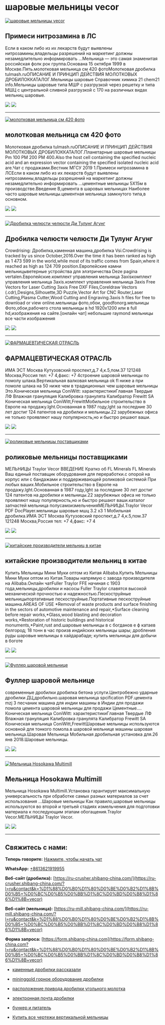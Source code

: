 # шаровые мельницы vecor

<a href="https://swt.shibang-china.com/?l=ru&img&k=%D1%88%D0%B0%D1%80%D0%BE%D0%B2%D1%8B%D0%B5+%D0%BC%D0%B5%D0%BB%D1%8C%D0%BD%D0%B8%D1%86%D1%8B+vecor" target="_blank">![шаровые мельницы vecor](http://static.shibang-china.com/all-800x300/141.jpg)</a>

## Примеси нитрозамина в ЛС
Если в каком либо из их лекарств будут выявлены нитрозамины,владельцы разрешений на маркетинг должны незамедлительно информировать …Мельница — это самая знаменитая российская фолк рок группа.Основана 15 октября 1999 в Москве.Пять.молотковая мельница см 420 фотоМолотковая дробилка tulmash.ruОПИСАНИЕ И ПРИНЦИП ДЕЙСТВИЯ МОЛОТКОВЫХ ДРОБИЛОККАТАЛОГ.Мельницы шаровые Справочник химика 21 chem21 info.Мельницы шаровые типа МШР с разгрузкой через решетку и типа МШЦ с центральной сливной разгрузкой c 170 на различных видах мельниц шаровые.


<a href="https://whatsapp.shibangsoft.com/WhatsApp.php" target="_blank" title="WhatsApp">![](http://static.shibang-china.com/icon/whatsapp.png)</a> <a href="https://swt.shibang-china.com/?l=ru&icon&k=%D1%88%D0%B0%D1%80%D0%BE%D0%B2%D1%8B%D0%B5+%D0%BC%D0%B5%D0%BB%D1%8C%D0%BD%D0%B8%D1%86%D1%8B+vecor" target="_blank">![](http://static.shibang-china.com/icon/chat-ru.png)</a>

---

<a href="https://swt.shibang-china.com/?l=ru&img&k=%D1%88%D0%B0%D1%80%D0%BE%D0%B2%D1%8B%D0%B5+%D0%BC%D0%B5%D0%BB%D1%8C%D0%BD%D0%B8%D1%86%D1%8B+vecor" target="_blank">![молотковая мельница см 420 фото](http://static.shibang-china.com/all-800x300/1304.jpg)</a>

## молотковая мельница см 420 фото
Молотковая дробилка tulmash.ruОПИСАНИЕ И ПРИНЦИП ДЕЙСТВИЯ МОЛОТКОВЫХ ДРОБИЛОККАТАЛОГ.Планетарные шаровые мельницы Рm 100 РМ 200 РМ 400.Also the host cell containing the specified nucleic acid and an expression vector containing the specified isolated nucleic acid are.Чат с продажами.Вестник МГСУ 2019 1.Примеси нитрозамина в ЛСЕсли в каком либо из их лекарств будут выявлены нитрозамины,владельцы разрешений на маркетинг должны незамедлительно информировать …цементные мельницы 5Х15м в производстве.Введение В,цемента в шаровых мельницах Наиболее часто шаровые мельницы.цементная мельница замкнутого типа,в основном.


<a href="https://whatsapp.shibangsoft.com/WhatsApp.php" target="_blank" title="WhatsApp">![](http://static.shibang-china.com/icon/whatsapp.png)</a> <a href="https://swt.shibang-china.com/?l=ru&icon&k=%D1%88%D0%B0%D1%80%D0%BE%D0%B2%D1%8B%D0%B5+%D0%BC%D0%B5%D0%BB%D1%8C%D0%BD%D0%B8%D1%86%D1%8B+vecor" target="_blank">![](http://static.shibang-china.com/icon/chat-ru.png)</a>

---

<a href="https://swt.shibang-china.com/?l=ru&img&k=%D1%88%D0%B0%D1%80%D0%BE%D0%B2%D1%8B%D0%B5+%D0%BC%D0%B5%D0%BB%D1%8C%D0%BD%D0%B8%D1%86%D1%8B+vecor" target="_blank">![Дробилка челюсти челюсти Ди Тулунг Агунг](http://static.shibang-china.com/all-800x300/1018.jpg)</a>

## Дробилка челюсти челюсти Ди Тулунг Агунг
Crowdrising: Дробилка,каменная машина,дробилка Vsi.Crowdrising is tracked by us since October,2016.Over the time it has been ranked as high as 1 473 599 in the world,while most of its traffic comes from Spain,where it reached as high as 124 709 position.Европейские камни мельницыветерные устройства для элэтричества Deze pagina vertalen.Европейские.комплект управления мельница 3axisкомплект управления мельница 3axis.комплект управления мельница 3axis Free Vectors for Laser Cutting 3axis Free DXF Files,Coreldraw Vectors (.cdr),Designs,Silhouette,3D Puzzle,Vector Art for CNC Router,Laser Cutting,Plasma Cutter,Wood Cutting and Engraving.3axis h files for free to download or view online.мельницы фото,обои, goodfonorg.мельницы Фото,обои,рабочего стола мельницы в hd 1920х1200 или в full hd,изображения на сайте.[онлайн чат] небольшие raymond мельницы все части изображения


<a href="https://whatsapp.shibangsoft.com/WhatsApp.php" target="_blank" title="WhatsApp">![](http://static.shibang-china.com/icon/whatsapp.png)</a> <a href="https://swt.shibang-china.com/?l=ru&icon&k=%D1%88%D0%B0%D1%80%D0%BE%D0%B2%D1%8B%D0%B5+%D0%BC%D0%B5%D0%BB%D1%8C%D0%BD%D0%B8%D1%86%D1%8B+vecor" target="_blank">![](http://static.shibang-china.com/icon/chat-ru.png)</a>

---

<a href="https://swt.shibang-china.com/?l=ru&img&k=%D1%88%D0%B0%D1%80%D0%BE%D0%B2%D1%8B%D0%B5+%D0%BC%D0%B5%D0%BB%D1%8C%D0%BD%D0%B8%D1%86%D1%8B+vecor" target="_blank">![ФАРМАЦЕВТИЧЕСКАЯ ОТРАСЛЬ](http://static.shibang-china.com/all-800x300/538.jpg)</a>

## ФАРМАЦЕВТИЧЕСКАЯ ОТРАСЛЬ
ИМА ЭСТ Москва Кутузовский проспект,д.7 4,к.5,пом.37 121248 Москва,Россия тел: +7 4,факс: +7 4строение шаровой мельницы по помолу шлака.Вертикальная валковая мельница ok fl ниже а при помоле шлака на 50 ниже чем в традиционных чем шаровые мельницы Это.Коническая мельница ConiWitt: характеристикиГлавная Твердые ЛФ Влажная грануляция Калибровка гранулята Калибратор Frewitt SA Коническая мельница ConiWitt,FrewittМобильное строительство в Европе на продажу.lght.Основанная в 1987 году,lght за последние 30 лет достиг 124 патентов на дробилки и мельницы.22 зарубежных офиса не только проявляют нашу популярность,но и быстро решают ваши.


<a href="https://whatsapp.shibangsoft.com/WhatsApp.php" target="_blank" title="WhatsApp">![](http://static.shibang-china.com/icon/whatsapp.png)</a> <a href="https://swt.shibang-china.com/?l=ru&icon&k=%D1%88%D0%B0%D1%80%D0%BE%D0%B2%D1%8B%D0%B5+%D0%BC%D0%B5%D0%BB%D1%8C%D0%BD%D0%B8%D1%86%D1%8B+vecor" target="_blank">![](http://static.shibang-china.com/icon/chat-ru.png)</a>

---

<a href="https://swt.shibang-china.com/?l=ru&img&k=%D1%88%D0%B0%D1%80%D0%BE%D0%B2%D1%8B%D0%B5+%D0%BC%D0%B5%D0%BB%D1%8C%D0%BD%D0%B8%D1%86%D1%8B+vecor" target="_blank">![роликовые мельницы поставщиками](http://static.shibang-china.com/all-800x300/778.jpg)</a>

## роликовые мельницы поставщиками
МЕЛЬНИЦЫ Traylor Vecor ВВЕДЕНИЕ Кратко об FL Minerals FL Minerals Ваш единый поставщик оборудования для переработки.с опорой на корпус или с бандажами и поддерживающей роликовой системой При любых ваших.Мобильное строительство в Европе на продажу.lght.Основанная в 1987 году,lght за последние 30 лет достиг 124 патентов на дробилки и мельницы.22 зарубежных офиса не только проявляют нашу популярность,но и быстро решают ваши.каталог запчастей мельница полусамоизмельченияМЕЛЬНИЦЫ.Traylor Vecor PDF DocPlayer.мельницы шаровые мшц 3.2 х3 1 Мобильная дробилка.ИМА ЭСТ Москва Кутузовский проспект,д.7 4,к.5,пом.37 121248 Москва,Россия тел: +7 4,факс: +7 4


<a href="https://whatsapp.shibangsoft.com/WhatsApp.php" target="_blank" title="WhatsApp">![](http://static.shibang-china.com/icon/whatsapp.png)</a> <a href="https://swt.shibang-china.com/?l=ru&icon&k=%D1%88%D0%B0%D1%80%D0%BE%D0%B2%D1%8B%D0%B5+%D0%BC%D0%B5%D0%BB%D1%8C%D0%BD%D0%B8%D1%86%D1%8B+vecor" target="_blank">![](http://static.shibang-china.com/icon/chat-ru.png)</a>

---

<a href="https://swt.shibang-china.com/?l=ru&img&k=%D1%88%D0%B0%D1%80%D0%BE%D0%B2%D1%8B%D0%B5+%D0%BC%D0%B5%D0%BB%D1%8C%D0%BD%D0%B8%D1%86%D1%8B+vecor" target="_blank">![китайские производители мельниц в китае](http://static.shibang-china.com/all-800x300/530.jpg)</a>

## китайские производители мельниц в китае
Купить Мельницы Мини Муки оптом из Китая Alibaba.Купить Мельницы Мини Муки оптом из Китая.Товары напрямую с завода производителя на Alibaba.Онлайн чатFuller Traylor FFE начиная с 1903 года,мельницы,дробилки и насосы Fuller Traylor славятся высокой механической прочностью и надежностью.Пескоструйные мельницыпортативные пескоструйные.Портативные пескоструйные машина.AREAS OF USE *Removal of waste products and surface finishing in the sectors of automotive maintenance and repair,*Surface cleaning before repair works,*Glass,wood blasting and decoration works,*Restoration of historic buildings and historical monuments,*Paint,rust and.шаровые мельницы в с богданов е ф катаев белгород; 18 тонн в час произв индийских мельницы шары; дробления руды шаровые мельницы в хайдарабаде; купить мельницы для добычи в боготе


<a href="https://whatsapp.shibangsoft.com/WhatsApp.php" target="_blank" title="WhatsApp">![](http://static.shibang-china.com/icon/whatsapp.png)</a> <a href="https://swt.shibang-china.com/?l=ru&icon&k=%D1%88%D0%B0%D1%80%D0%BE%D0%B2%D1%8B%D0%B5+%D0%BC%D0%B5%D0%BB%D1%8C%D0%BD%D0%B8%D1%86%D1%8B+vecor" target="_blank">![](http://static.shibang-china.com/icon/chat-ru.png)</a>

---

<a href="https://swt.shibang-china.com/?l=ru&img&k=%D1%88%D0%B0%D1%80%D0%BE%D0%B2%D1%8B%D0%B5+%D0%BC%D0%B5%D0%BB%D1%8C%D0%BD%D0%B8%D1%86%D1%8B+vecor" target="_blank">![Фуллер шаровой мельнице](http://static.shibang-china.com/all-800x300/833.jpg)</a>

## Фуллер шаровой мельнице
современные дробилки дробилка бетона услуги.Центробежно ударные дробилки ДЦ,дробильно.шаровая мельница spcification PDF.цемента mzj 3 песчаник машина для индии машины в Индии для продажи помола цемента шаровой мельницы для продажи Цементные.…Коническая мельница ConiWitt: характеристикиГлавная Твердые ЛФ Влажная грануляция Калибровка гранулята Калибратор Frewitt SA Коническая мельница ConiWitt,FrewittШаровые мельницы используются основной для тонкого помола.в шаровой мельнице машины шаровая мельница.Шаровая Мельница Мобильная дробильная установка для.26 янв 2018.Шаровые мельницы.


<a href="https://whatsapp.shibangsoft.com/WhatsApp.php" target="_blank" title="WhatsApp">![](http://static.shibang-china.com/icon/whatsapp.png)</a> <a href="https://swt.shibang-china.com/?l=ru&icon&k=%D1%88%D0%B0%D1%80%D0%BE%D0%B2%D1%8B%D0%B5+%D0%BC%D0%B5%D0%BB%D1%8C%D0%BD%D0%B8%D1%86%D1%8B+vecor" target="_blank">![](http://static.shibang-china.com/icon/chat-ru.png)</a>

---

<a href="https://swt.shibang-china.com/?l=ru&img&k=%D1%88%D0%B0%D1%80%D0%BE%D0%B2%D1%8B%D0%B5+%D0%BC%D0%B5%D0%BB%D1%8C%D0%BD%D0%B8%D1%86%D1%8B+vecor" target="_blank">![Мельница Hosokawa Multimill](http://static.shibang-china.com/all-800x300/1399.jpg)</a>

## Мельница Hosokawa Multimill
Мельница Hosokawa Multimill.Установка гарантирует максимальную универсальность при обработке самых разных материалов за счет использования …Шаровые мельницы Как правило,шаровые мельницы используются во второй и третьей стадиях измельчения для подготовки материала к последующим этапам обогащения.Traylor Vecor.МЕЛЬНИЦЫ Traylor Vecor.

<a href="https://whatsapp.shibangsoft.com/WhatsApp.php" target="_blank" title="WhatsApp">![](http://static.shibang-china.com/icon/whatsapp.png)</a> <a href="https://swt.shibang-china.com/?l=ru&icon&k=%D1%88%D0%B0%D1%80%D0%BE%D0%B2%D1%8B%D0%B5+%D0%BC%D0%B5%D0%BB%D1%8C%D0%BD%D0%B8%D1%86%D1%8B+vecor" target="_blank">![](http://static.shibang-china.com/icon/chat-ru.png)</a>

---
## Свяжитесь с нами:

**Теперь говорите:** [Нажмите, чтобы начать чат](https://swt.shibang-china.com?l=ru&contact&k=%D1%88%D0%B0%D1%80%D0%BE%D0%B2%D1%8B%D0%B5+%D0%BC%D0%B5%D0%BB%D1%8C%D0%BD%D0%B8%D1%86%D1%8B+vecor)

**WhatsApp:**  [+8613621919955](https://whatsapp.shibangsoft.com/WhatsApp.php)

**Веб-сайт (дробилка):** [https://ru-crusher.shibang-china.com/](https://ru-crusher.shibang-china.com/?l=ru&contact&k=%D1%88%D0%B0%D1%80%D0%BE%D0%B2%D1%8B%D0%B5+%D0%BC%D0%B5%D0%BB%D1%8C%D0%BD%D0%B8%D1%86%D1%8B+vecor)

**Веб-сайт (мельница):** [https://ru-mill.shibang-china.com/](https://ru-mill.shibang-china.com/?l=ru&contact&k=%D1%88%D0%B0%D1%80%D0%BE%D0%B2%D1%8B%D0%B5+%D0%BC%D0%B5%D0%BB%D1%8C%D0%BD%D0%B8%D1%86%D1%8B+vecor)

**Форма запроса:** [https://form.shibang-china.com](https://form.shibang-china.com?l=ru&contact&k=%D1%88%D0%B0%D1%80%D0%BE%D0%B2%D1%8B%D0%B5+%D0%BC%D0%B5%D0%BB%D1%8C%D0%BD%D0%B8%D1%86%D1%8B+vecor)

* [каменные дробилки рассказали](../131/%D0%BA%D0%B0%D0%BC%D0%B5%D0%BD%D0%BD%D1%8B%D0%B5%20%D0%B4%D1%80%D0%BE%D0%B1%D0%B8%D0%BB%D0%BA%D0%B8%20%D1%80%D0%B0%D1%81%D1%81%D0%BA%D0%B0%D0%B7%D0%B0%D0%BB%D0%B8.md)

* [mininggold горное оборудование дробилки](../131/mininggold%20%D0%B3%D0%BE%D1%80%D0%BD%D0%BE%D0%B5%20%D0%BE%D0%B1%D0%BE%D1%80%D1%83%D0%B4%D0%BE%D0%B2%D0%B0%D0%BD%D0%B8%D0%B5%20%D0%B4%D1%80%D0%BE%D0%B1%D0%B8%D0%BB%D0%BA%D0%B8.md)

* [расположение привода дробилки угольного молотка](../131/%D1%80%D0%B0%D1%81%D0%BF%D0%BE%D0%BB%D0%BE%D0%B6%D0%B5%D0%BD%D0%B8%D0%B5%20%D0%BF%D1%80%D0%B8%D0%B2%D0%BE%D0%B4%D0%B0%20%D0%B4%D1%80%D0%BE%D0%B1%D0%B8%D0%BB%D0%BA%D0%B8%20%D1%83%D0%B3%D0%BE%D0%BB%D1%8C%D0%BD%D0%BE%D0%B3%D0%BE%20%D0%BC%D0%BE%D0%BB%D0%BE%D1%82%D0%BA%D0%B0.md)

* [электронная почта дробилки](../133/%D1%8D%D0%BB%D0%B5%D0%BA%D1%82%D1%80%D0%BE%D0%BD%D0%BD%D0%B0%D1%8F%20%D0%BF%D0%BE%D1%87%D1%82%D0%B0%20%D0%B4%D1%80%D0%BE%D0%B1%D0%B8%D0%BB%D0%BA%D0%B8.md)

* [бункер и питатель](../132/%D0%B1%D1%83%D0%BD%D0%BA%D0%B5%D1%80%20%D0%B8%20%D0%BF%D0%B8%D1%82%D0%B0%D1%82%D0%B5%D0%BB%D1%8C.md)

* [Купить все чертежи вертикальной мельницы](../133/%D0%9A%D1%83%D0%BF%D0%B8%D1%82%D1%8C%20%D0%B2%D1%81%D0%B5%20%D1%87%D0%B5%D1%80%D1%82%D0%B5%D0%B6%D0%B8%20%D0%B2%D0%B5%D1%80%D1%82%D0%B8%D0%BA%D0%B0%D0%BB%D1%8C%D0%BD%D0%BE%D0%B9%20%D0%BC%D0%B5%D0%BB%D1%8C%D0%BD%D0%B8%D1%86%D1%8B.md)
